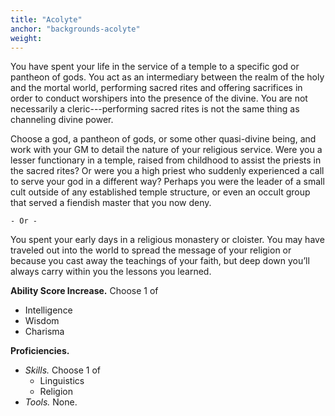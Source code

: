 ```yaml
---
title: "Acolyte"
anchor: "backgrounds-acolyte"
weight:
---
```


You have spent your life in the service of a temple to a specific god or pantheon of gods. You act as an intermediary between the realm of the holy and the mortal world, performing sacred rites and offering sacrifices in order to conduct worshipers into the presence of the divine. You are not necessarily a cleric---performing sacred rites is not the same thing as channeling divine power.

Choose a god, a pantheon of gods, or some other quasi-divine being, and work with your GM to detail the nature of your religious service. Were you a lesser functionary in a temple, raised from childhood to assist the priests in the sacred rites? Or were you a high priest who suddenly experienced a call to serve your god in a different way? Perhaps you were the leader of a small cult outside of any established temple structure, or even an occult group that served a fiendish master that you now deny.

`- Or -`

You spent your early days in a religious monastery or cloister. You may have traveled out into the world to spread the message of your religion or because you cast away the teachings of your faith, but deep down you’ll always carry within you the lessons you learned.

**Ability Score Increase.** Choose 1 of

- Intelligence
- Wisdom
- Charisma

**Proficiencies.**

- *Skills.*  Choose 1 of
  - Linguistics
  - Religion
- *Tools.*  None.

